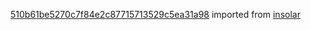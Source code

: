 [510b61be5270c7f84e2c87715713529c5ea31a98](https://github.com/insolar/insolar/commit/510b61be5270c7f84e2c87715713529c5ea31a98) imported from [insolar](https://github.com/insolar/insolar)
